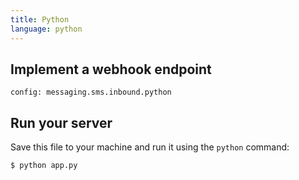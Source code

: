 ```yaml
---
title: Python
language: python
---
```


## Implement a webhook endpoint

```code
config: messaging.sms.inbound.python
```

## Run your server

Save this file to your machine and run it using the `python` command:

```
$ python app.py
```
